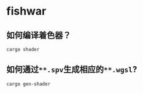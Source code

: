 # fishwar

## 如何编译着色器？

```shell
cargo shader
```

## 如何通过`**.spv`生成相应的`**.wgsl`?

``` shell 
cargo gen-shader
```
